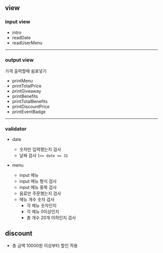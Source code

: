 ## view

### input view

- intro
- readDate
- readUserMenu

<hr>

### output view

가격 출력할때 쉼표넣기

- printMenu
- printTotalPrice
- printGiveaway
- printBenefits
- printTotalBenefits
- printDiscountPrice
- printEventBadge

<hr>

### validator

- date

  - 숫자만 입력했는지 검사
  - 날짜 검사 `1<= date <= 31`

- menu
  - input 메뉴
  - input 메뉴 형식 검사
  - input 메뉴 중복 검사
  - 음료만 주문했는지 검사
  - 메뉴 개수 숫자 검사
    - 각 메뉴 숫자인지
    - 각 메뉴 0이상인지
    - 총 개수 20개 이하인지 검사

## discount

- 총 금액 10000원 이상부터 할인 적용
